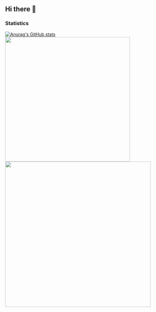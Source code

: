 ## Hi there 👋





### Statistics
[![Anurag's GitHub stats](https://github-readme-stats.vercel.app/api?username=johnnyoh555&show_icons=true&theme=radical&width=350)](https://github.com/anuraghazra/github-readme-stats)
<a href="https://solved.ac/johnny55">
    <img src="http://mazassumnida.wtf/api/v2/generate_badge?boj=johnny55" width="400"/>
</a>
<a href="https://github.com/anuraghazra/github-readme-stats">
    <img src="https://github-readme-stats.vercel.app/api/top-langs/?username=johnnyoh555&layout=compact&card_width=400" width="467"/>
</a>

